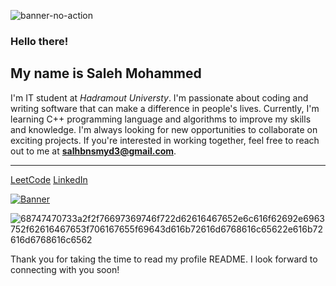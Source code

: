 ![banner-no-action](https://github.com/saleh-bin-sumida/saleh-bin-sumida/assets/84684414/11710152-86cf-4f69-808c-de25b4228448) 


### Hello there!
## My name is Saleh Mohammed
I'm IT student at *Hadramout Universty*.
I'm passionate about coding and writing software that can make a difference in people's lives.
Currently, I'm learning C++ programming language and algorithms to improve my skills and knowledge.
I'm always looking for new opportunities to collaborate on exciting projects. If you're interested in working together,
 feel free to reach out to me at **salhbnsmyd3@gmail.com**.
 
 ---------------------------------------------------------------------
 
[LeetCode](https://leetcode.com)
[LinkedIn](https://linkedin.com)

[![Banner](https://github.com/saleh-bin-sumida/saleh-bin-sumida/assets/84684414/3c04d405-93cb-4e89-a975-6073e3f2cda3)](https://drive.google.com/file/d/1w5G93B--xSBwV1bBJs2mOsxDUKUm6wBj/view?usp=sharing)



![68747470733a2f2f76697369746f722d62616467652e6c616f62692e6963752f62616467653f706167655f69643d616b72616d6768616c65622e616b72616d6768616c6562](https://github.com/saleh-bin-sumida/saleh-bin-sumida/assets/84684414/b97ef114-51f5-4de2-9297-8760f8b096a3)



Thank you for taking the time to read my profile README. I look forward to connecting with you soon!




